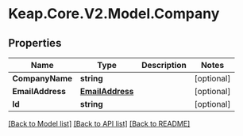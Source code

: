 # Keap.Core.V2.Model.Company

## Properties

Name | Type | Description | Notes
------------ | ------------- | ------------- | -------------
**CompanyName** | **string** |  | [optional] 
**EmailAddress** | [**EmailAddress**](EmailAddress.md) |  | [optional] 
**Id** | **string** |  | [optional] 

[[Back to Model list]](../README.md#documentation-for-models) [[Back to API list]](../README.md#documentation-for-api-endpoints) [[Back to README]](../README.md)

